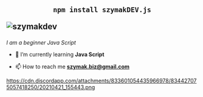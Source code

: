 <h2 align="center">
  <code>npm install szymakDEV.js</code>
  <p align="left"> <img src="https://komarev.com/ghpvc/?username=szymakdev&label=Profile%20views&color=0e75b6&style=flat" alt="szymakdev" /> </p>
</h2>

*I am a beginner Java Script*

- 🌱 I’m currently learning **Java Script**

- 📫 How to reach me **szymak.biz@gmail.com**

<img>https://cdn.discordapp.com/attachments/833601054435966978/834427075057418250/20210421_155443.png</img>
